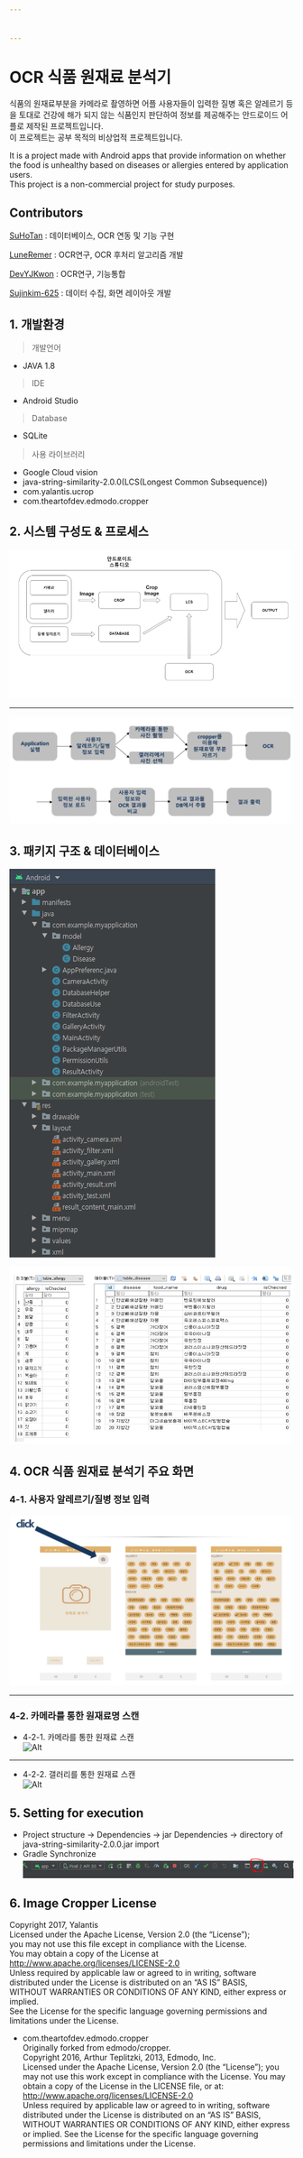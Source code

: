 ```yaml
---


---
```


<h1 id="ocr-식품-원재료-분석기">OCR 식품 원재료 분석기</h1>
<p>식품의 원재료부분을 카메라로 촬영하면 어플 사용자들이 입력한 질병 혹은 알레르기 등을 토대로 건강에 해가 되지 않는 식품인지 판단하여 정보를 제공해주는 안드로이드 어플로 제작된 프로젝트입니다.<br>
이 프로젝트는 공부 목적의 비상업적 프로젝트입니다.</p>
<p>It is a project made with Android apps that provide information on whether the food is unhealthy based on diseases or allergies entered by application users.<br>
This project is a non-commercial project for study purposes.</p>
<h2 id="contributors">Contributors</h2>
<p><a href="https://github.com/SuHoTan">SuHoTan</a> : 데이터베이스, OCR 연동 및 기능 구현</p>
<p><a href="https://github.com/LuneRemer">LuneRemer</a> : OCR연구, OCR 후처리 알고리즘 개발</p>
<p><a href="https://github.com/DevYJKwon">DevYJKwon</a> : OCR연구, 기능통합</p>
<p><a href="https://github.com/Sujinkim-625">Sujinkim-625</a> : 데이터 수집, 화면 레이아웃 개발</p>
<h2 id="개발환경">1. 개발환경</h2>
<blockquote>
<p>개발언어</p>
</blockquote>
<ul>
<li>JAVA 1.8</li>
</ul>
<blockquote>
<p>IDE</p>
</blockquote>
<ul>
<li>Android Studio</li>
</ul>
<blockquote>
<p>Database</p>
</blockquote>
<ul>
<li>SQLite</li>
</ul>
<blockquote>
<p>사용 라이브러리</p>
</blockquote>
<ul>
<li>Google Cloud vision</li>
<li>java-string-similarity-2.0.0(LCS(Longest Common Subsequence))</li>
<li>com.yalantis.ucrop</li>
<li>com.theartofdev.edmodo.cropper</li>
</ul>
<h2 id="시스템-구성도--프로세스">2. 시스템 구성도 &amp; 프로세스</h2>
<p><img src="md/%EC%8B%9C%EC%8A%A4%ED%85%9C%EA%B5%AC%EC%84%B1%EB%8F%84.PNG" alt="Alt"></p>
<hr>
<p><img src="md/%ED%94%84%EB%A1%9C%EC%84%B8%EC%8A%A4.PNG" alt="Alt"></p>
<h2 id="패키지-구조--데이터베이스">3. 패키지 구조 &amp; 데이터베이스</h2>
<p><img src="md/%ED%8C%A8%ED%82%A4%EC%A7%80%EA%B5%AC%EC%A1%B0.PNG" alt="Alt"></p>
<p><img src="md/%EB%8D%B0%EC%9D%B4%ED%84%B0%EB%B2%A0%EC%9D%B4%EC%8A%A4%EB%AA%A8%EB%8D%B8%EB%A7%81.PNG" alt="Alt"></p>
<h2 id="ocr-식품-원재료-분석기-주요-화면">4. OCR 식품 원재료 분석기 주요 화면</h2>
<h3 id="사용자-알레르기질병-정보-입력">4-1. 사용자 알레르기/질병 정보 입력</h3>
<p><img src="md/%EC%A7%88%EB%B3%91%EC%A0%95%EB%B3%B4%EC%9E%85%EB%A0%A5.PNG" alt="Alt"></p>
<hr>
<h3 id="카메라를-통한-원재료명-스캔">4-2. 카메라를 통한 원재료명 스캔</h3>
<ul>
<li>4-2-1. 카메라를 통한 원재료 스캔<br>
<img src="md/%EC%9B%90%EC%9E%AC%EB%A3%8C%EB%B6%84%EC%84%9D.gif" alt="Alt"></li>
</ul>
<hr>
<ul>
<li>4-2-2. 갤러리를 통한 원재료 스캔<br>
<img src="md/%EA%B0%A4%EB%9F%AC%EB%A6%AC%EC%9B%90%EC%9E%AC%EB%A3%8C%EB%B6%84%EC%84%9D.gif" alt="Alt"></li>
</ul>
<h2 id="setting-for-execution">5. Setting for execution</h2>
<ul>
<li>Project structure -&gt; Dependencies -&gt; jar Dependencies -&gt; directory of java-string-similarity-2.0.0.jar import</li>
<li>Gradle Synchronize<br>
<img src="md/%EC%84%B8%ED%8C%85.PNG" alt="Alt"></li>
</ul>
<h2 id="image-cropper-license">6. Image Cropper License</h2>
<p>Copyright 2017, Yalantis<br>
Licensed under the Apache License, Version 2.0 (the “License”);<br>
you may not use this file except in compliance with the License.<br>
You may obtain a copy of the License at<br>
<a href="http://www.apache.org/licenses/LICENSE-2.0">http://www.apache.org/licenses/LICENSE-2.0</a><br>
Unless required by applicable law or agreed to in writing, software<br>
distributed under the License is distributed on an “AS IS” BASIS,<br>
WITHOUT WARRANTIES OR CONDITIONS OF ANY KIND, either express or implied.<br>
See the License for the specific language governing permissions and<br>
limitations under the License.</p>
<ul>
<li>com.theartofdev.edmodo.cropper<br>
Originally forked from edmodo/cropper.<br>
Copyright 2016, Arthur Teplitzki, 2013, Edmodo, Inc.<br>
Licensed under the Apache License, Version 2.0 (the “License”); you may not use this work except in compliance with the License. You may obtain a copy of the License in the LICENSE file, or at:<br>
<a href="http://www.apache.org/licenses/LICENSE-2.0">http://www.apache.org/licenses/LICENSE-2.0</a><br>
Unless required by applicable law or agreed to in writing, software distributed under the License is distributed on an “AS IS” BASIS, WITHOUT WARRANTIES OR CONDITIONS OF ANY KIND, either express or implied. See the License for the specific language governing permissions and limitations under the License.</li>
</ul>

